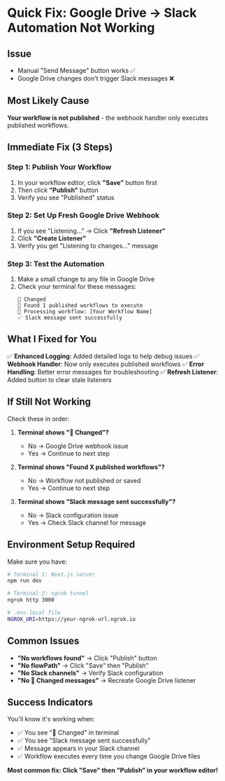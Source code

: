 # Quick Fix: Google Drive → Slack Automation Not Working

## Issue
- Manual "Send Message" button works ✅
- Google Drive changes don't trigger Slack messages ❌

## Most Likely Cause
**Your workflow is not published** - the webhook handler only executes published workflows.

## Immediate Fix (3 Steps)

### Step 1: Publish Your Workflow
1. In your workflow editor, click **"Save"** button first
2. Then click **"Publish"** button
3. Verify you see "Published" status

### Step 2: Set Up Fresh Google Drive Webhook
1. If you see "Listening..." → Click **"Refresh Listener"**
2. Click **"Create Listener"**
3. Verify you get "Listening to changes..." message

### Step 3: Test the Automation
1. Make a small change to any file in Google Drive
2. Check your terminal for these messages:
   ```
   🔴 Changed
   🔄 Found 1 published workflows to execute
   🔄 Processing workflow: [Your Workflow Name]
   ✅ Slack message sent successfully
   ```

## What I Fixed for You

✅ **Enhanced Logging**: Added detailed logs to help debug issues
✅ **Webhook Handler**: Now only executes published workflows
✅ **Error Handling**: Better error messages for troubleshooting
✅ **Refresh Listener**: Added button to clear stale listeners

## If Still Not Working

Check these in order:

1. **Terminal shows "🔴 Changed"?** 
   - No → Google Drive webhook issue
   - Yes → Continue to next step

2. **Terminal shows "Found X published workflows"?**
   - No → Workflow not published or saved
   - Yes → Continue to next step

3. **Terminal shows "Slack message sent successfully"?**
   - No → Slack configuration issue
   - Yes → Check Slack channel for message

## Environment Setup Required

Make sure you have:
```bash
# Terminal 1: Next.js server
npm run dev

# Terminal 2: ngrok tunnel
ngrok http 3000

# .env.local file
NGROK_URI=https://your-ngrok-url.ngrok.io
```

## Common Issues

- **"No workflows found"** → Click "Publish" button
- **"No flowPath"** → Click "Save" then "Publish"
- **"No Slack channels"** → Verify Slack configuration
- **"No 🔴 Changed messages"** → Recreate Google Drive listener

## Success Indicators

You'll know it's working when:
- ✅ You see "🔴 Changed" in terminal
- ✅ You see "Slack message sent successfully"
- ✅ Message appears in your Slack channel
- ✅ Workflow executes every time you change Google Drive files

**Most common fix: Click "Save" then "Publish" in your workflow editor!**